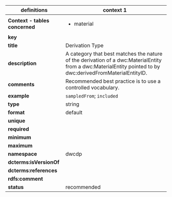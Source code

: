 | definitions | context 1 |
|-|-|
| **Context - tables concerned** | <ul><li>material</li></ul> |
| **key** |  |
| **title** | Derivation Type |
| **description** | A category that best matches the nature of the derivation of a dwc:MaterialEntity from a dwc:MaterialEntity pointed to by dwc:derivedFromMaterialEntityID. |
| **comments** | Recommended best practice is to use a controlled vocabulary. |
| **example** | `sampledFrom`; `included` |
| **type** | string |
| **format** | default |
| **unique** |  |
| **required** |  |
| **minimum** |  |
| **maximum** |  |
| **namespace** | dwcdp |
| **dcterms:isVersionOf** |  |
| **dcterms:references** |  |
| **rdfs:comment** |  |
| **status** | recommended |
